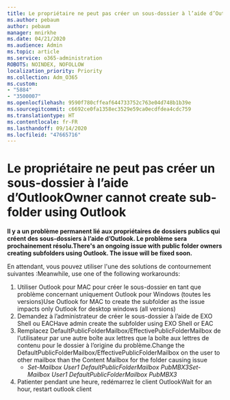 ```yaml
---
title: Le propriétaire ne peut pas créer un sous-dossier à l’aide d’Outlook
ms.author: pebaum
author: pebaum
manager: mnirkhe
ms.date: 04/21/2020
ms.audience: Admin
ms.topic: article
ms.service: o365-administration
ROBOTS: NOINDEX, NOFOLLOW
localization_priority: Priority
ms.collection: Adm_O365
ms.custom:
- "5884"
- "3500007"
ms.openlocfilehash: 9590f780cffeaf644733752c763e04d748b1b39e
ms.sourcegitcommit: c6692ce0fa1358ec3529e59ca0ecdfdea4cdc759
ms.translationtype: HT
ms.contentlocale: fr-FR
ms.lasthandoff: 09/14/2020
ms.locfileid: "47665716"
---
```

# <a name="owner-cannot-create-sub-folder-using-outlook"></a><span data-ttu-id="cf392-102">Le propriétaire ne peut pas créer un sous-dossier à l’aide d’Outlook</span><span class="sxs-lookup"><span data-stu-id="cf392-102">Owner cannot create sub-folder using Outlook</span></span>

<span data-ttu-id="cf392-103">**Il y a un problème permanent lié aux propriétaires de dossiers publics qui créent des sous-dossiers à l’aide d’Outlook. Le problème sera prochainement résolu.**</span><span class="sxs-lookup"><span data-stu-id="cf392-103">**There's an ongoing issue with public folder owners creating subfolders using Outlook. The issue will be fixed soon.**</span></span>

<span data-ttu-id="cf392-104">En attendant, vous pouvez utiliser l'une des solutions de contournement suivantes :</span><span class="sxs-lookup"><span data-stu-id="cf392-104">Meanwhile, use one of the following workarounds:</span></span>

1. <span data-ttu-id="cf392-105">Utiliser Outlook pour MAC pour créer le sous-dossier en tant que problème concernant uniquement Outlook pour Windows (toutes les versions)</span><span class="sxs-lookup"><span data-stu-id="cf392-105">Use Outlook for MAC to create the subfolder as the issue impacts only Outlook for desktop windows (all versions)</span></span>
2. <span data-ttu-id="cf392-106">Demandez à l’administrateur de créer le sous-dossier à l’aide de EXO Shell ou EAC</span><span class="sxs-lookup"><span data-stu-id="cf392-106">Have admin create the subfolder using EXO Shell or EAC</span></span>
3. <span data-ttu-id="cf392-107">Remplacez DefaultPublicFolderMailbox/EffectivePublicFolderMailbox de l’utilisateur par une autre boîte aux lettres que la boîte aux lettres de contenu pour le dossier à l’origine du problème.</span><span class="sxs-lookup"><span data-stu-id="cf392-107">Change the DefaultPublicFolderMailbox/EffectivePublicFolderMailbox on the user to other mailbox than the Content Mailbox for the folder causing issue</span></span>  
    - <span data-ttu-id="cf392-108">*Set-Mailbox User1 DefaultPublicFolderMailbox PubMBX3*</span><span class="sxs-lookup"><span data-stu-id="cf392-108">*Set-Mailbox User1 DefaultPublicFolderMailbox PubMBX3*</span></span>
4. <span data-ttu-id="cf392-109">Patienter pendant une heure, redémarrez le client Outlook</span><span class="sxs-lookup"><span data-stu-id="cf392-109">Wait for an hour, restart outlook client</span></span>